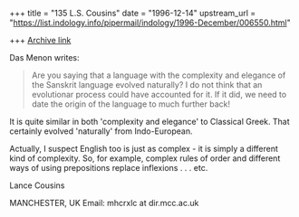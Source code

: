 +++
title = "135 L.S. Cousins"
date = "1996-12-14"
upstream_url = "https://list.indology.info/pipermail/indology/1996-December/006550.html"

+++
[Archive link](https://list.indology.info/pipermail/indology/1996-December/006550.html)

Das Menon <dmenon at pacific.net.sg> writes:

>Are you saying that a language with the complexity and elegance of the
>Sanskrit language evolved naturally? I do not think that an evolutionar
>process could have accounted for it. If it did, we need to  date the origin
>of the language to much further back!

It is quite similar in both 'complexity and elegance' to Classical Greek.
That certainly evolved 'naturally' from Indo-European.

Actually, I suspect English too is just as complex - it is simply a
different kind of complexity. So, for example, complex rules of order and
different ways of using prepositions replace inflexions . . . etc.

Lance Cousins

MANCHESTER, UK
Email: mhcrxlc at dir.mcc.ac.uk







